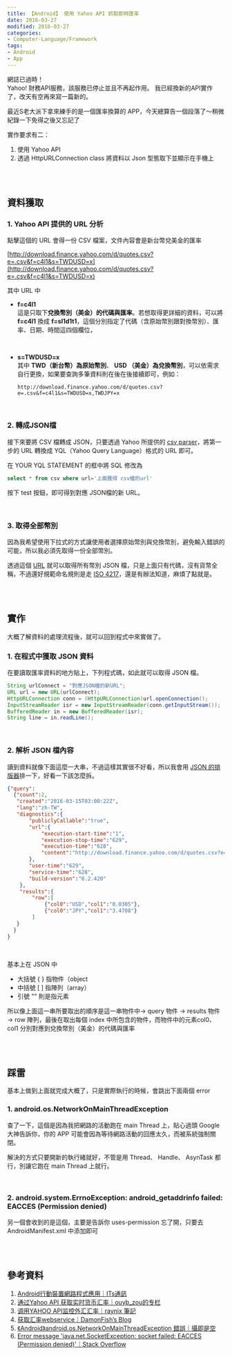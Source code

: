 ```yaml
---
title: 【Android】 使用 Yahoo API 抓取即時匯率
date: 2016-03-27
modified: 2016-03-27
categories:
- Computer-Language/Framework
tags:
- Android
- App
--- 
```


<div class="alert danger"> 
<div class="head">網誌已過時！</div>
Yahoo! 財務API服務，該服務已停止並且不再起作用。
我已經換新的API實作了，改天有空再來寫一篇新的。
</div>
 
最近S老大派下拿來練手的是一個匯率換算的 APP，今天總算告一個段落了～稍微紀錄一下免得之後又忘記了

<!--more-->
 
實作要求有二：
 1. 使用 Yahoo API
 2. 透過 HttpURLConnection class 將資料以 Json 型態取下並顯示在手機上


<br><br>

## 資料獲取

### 1. Yahoo API 提供的 URL 分析

點擊這個的 URL 會得一份 CSV 檔案，文件內容會是新台幣兌美金的匯率  

[http://download.finance.yahoo.com/d/quotes.csv?e=.csv&f=c4l1&s=TWDUSD=x](http://download.finance.yahoo.com/d/quotes.csv?e=.csv&f=c4l1&s=TWDUSD=x)  

其中 URL 中
- **f=c4l1** <br>
這是只取下**兌換幣別（美金）的代碼與匯率**。若想取得更詳細的資料，可以將 **f=c4l1** 換成 **f=sl1d1t1**，這個分別指定了代碼（含原始幣別跟對換幣別）、匯率、日期、時間這四個欄位，
<br>

- **s=TWDUSD=x** <br>
其中 **TWD（新台幣）為原始幣別**、 **USD （美金）為兌換幣別**，可以依需求自行更換，如果要查詢多筆資料則在後在後接續即可，例如：
    ```
    http://download.finance.yahoo.com/d/quotes.csv?e=.csv&f=c4l1&s=TWDUSD=x,TWDJPY=x
    ```

<br>

### 2. 轉成JSON檔
接下來要將 CSV 檔轉成 JSON，只要透過 Yahoo 所提供的 [csv parser](https://developer.yahoo.com/yql/console/?q=select%20%252a%20from%20csv%20where%20url%253D%2522http%253A%252F%252Ffinance.yahoo.com%252Fd%252Fquotes.csv%253Fe%253D.csv%2526f%253Dc4l1%2526s%253DEURUSD%253DX%252CGBPUSD%253DX%2522%23h=select%2520%252a%2520from%2520csv%2520where%2520url%253D%2522http%253A//finance.yahoo.com/d/quotes.csv%253Fe%253D.csv%2526f%253Dc4l1%2526s%253DUSDEUR%253DX%2522%253B)，將第一步的 URL 轉換成 YQL（Yahoo Query Language）格式的 URL 即可。  
      
在 YOUR YQL STATEMENT 的框中將 SQL 修改為 
```sql
select * from csv where url='上面獲得 csv檔的url'
```
按下 test 按鈕，即可得到對應 JSON檔的新 URL。
      
    
<br>

### 3. 取得全部幣別 

因為我希望使用下拉式的方式讓使用者選擇原始幣別與兌換幣別，避免輸入錯誤的可能，所以我必須先取得一份全部幣別。       
      
透過這個 [URL](http://finance.yahoo.com/webservice/v1/symbols/allcurrencies/quote?format=json) 就可以取得所有幣別 JSON 檔，只是上面只有代碼，沒有貨幣全稱，不過還好規範命名規則是走 [ISO 4217](https://en.wikipedia.org/wiki/ISO_4217)，還是有辦法知道，麻煩了點就是。  
    
<br><br>

## 實作
大概了解資料的處理流程後，就可以回到程式中來實做了。

### 1. 在程式中獲取 JSON 資料
在要讀取匯率資料的地方貼上，下列程式碼，如此就可以取得 JSON 檔。

```JAVA
String urlConnect = "對應JSON檔的新URL";
URL url = new URL(urlConnect);
HttpURLConnection conn = (HttpURLConnection)url.openConnection();
InputStreamReader isr = new InputStreamReader(conn.getInputStream());
BufferedReader in = new BufferedReader(isr);
String line = in.readLine();
```

<br>
      
### 2. 解析 JSON 檔內容  
讀到資料就像下面這麼一大串，不過這樣其實很不好看，所以我會用 [JSON 的排版器](http://www.bodurov.com/JsonFormatter/)排一下，好看一下該怎麼拆。

```json
{"query":
  {"count":2,
   "created":"2016-03-15T03:00:22Z",
   "lang":"zh-TW",
   "diagnostics":{
       "publiclyCallable":"true",
       "url":{
           "execution-start-time":"1",
           "execution-stop-time":"629",
           "execution-time":"628",
           "content":"http://download.finance.yahoo.com/d/quotes.csv?e=.csv&f=c4l1&s=TWDUSD=x,TWDJPY=x"
       },
       "user-time":"629",
       "service-time":"628",
       "build-version":"0.2.420"
    },
    "results":{
        "row":[
            {"col0":"USD","col1":"0.0305"},
            {"col0":"JPY","col1":"3.4708"}
        ]
   }
  }
}
   ```

<br>

基本上在 JSON 中
- 大括號 { } 指物件（object
- 中括號 [ ] 指陣列（array）
- 引號 "" 則是指元素


所以像上面這一串所要取出的順序是這一串物件中→ query 物件 → results 物件 → row 陣列，最後在取出每個 index 中所包含的物件，而物件中的元素col0、col1 分別對應到兌換幣別（美金）的代碼與匯率  

<br><br>

## 踩雷

基本上做到上面就完成大概了，只是實際執行的時候，會跳出下面兩個 error

### 1. android.os.NetworkOnMainThreadException
查了一下，這個是因為我把網路的活動跑在 main Thread 上，貼心過頭 Google 大神告訴你，你的 APP 可能會因為等待網路活動的回應太久，而被系統強制關閉。 

解決的方式只要開新的執行緒就好，不管是用 Thread、 Handle、 AsynTask 都行，別讓它跑在  main Thread 上就行。
 
<br>
 
### 2. android.system.ErrnoException: android_getaddrinfo failed: EACCES (Permission denied)

另一個會收到的是這個，主要是告訴你 uses-permission 忘了開，只要去AndroidManifest.xml 中添加即可  
  
<br><br>

## 參考資料
1. [Android行動裝置網路程式應用｜ITs通訊](http://newsletter.ascc.sinica.edu.tw/news/read_news.php?nid=2665)
2. [通过Yahoo API 获取实时货币汇率｜ouyb_zou的专栏](http://blog.csdn.net/ouyb_zou/article/details/43734979)
3. [调用YAHOO API监控外汇汇率｜raynix 筆記](http://raynix.info/archives/2216)
4. [获取汇率webservice｜DamonFish’s Blog](http://damonfish.github.io/blog/2015/03/02/-%E8%8E%B7%E5%8F%96%E6%B1%87%E7%8E%87webservice.markdown/)
5. [《Android》android.os.NetworkOnMainThreadException 錯誤｜攝即是空](http://bibby1101.pixnet.net/blog/post/47753182-%E3%80%8Aandroid%E3%80%8Bandroid.os.networkonmainthreadexception-%E9%8C%AF%E8%AA%A4)
6. [Error message 'java.net.SocketException: socket failed: EACCES (Permission denied)'｜Stack Overflow](http://stackoverflow.com/questions/11273197/error-message-java-net-socketexception-socket-failed-eacces-permission-denie)
 